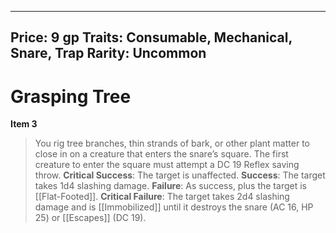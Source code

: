 
---
Price: 9 gp
Traits: Consumable, Mechanical, Snare, Trap
Rarity: Uncommon
---

# Grasping Tree

**Item 3**

> You rig tree branches, thin strands of bark, or other plant matter to close in on a creature that enters the snare’s square. The first creature to enter the square must attempt a DC 19 Reflex saving throw.
**Critical Success**: The target is unaffected.
**Success**: The target takes 1d4 slashing damage.
**Failure**: As success, plus the target is [[Flat-Footed]].
**Critical Failure**: The target takes 2d4 slashing damage and is [[Immobilized]] until it destroys the snare (AC 16, HP 25) or [[Escapes]] (DC 19).
